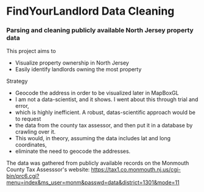 # FindYourLandlord Data Cleaning
### Parsing and cleaning publicly available North Jersey property data
This project aims to 
* Visualize property ownership in North Jersey
* Easily identify landlords owning the most property

Strategy
* Geocode the address in order to be visualized later in MapBoxGL
* I am not a data-scientist, and it shows. I went about this through trial and error,
* which is highly inefficient. A robust, datas-scientific approach would be to request
* the data from the county tax assessor, and then put it in a database by crawling over it. 
* This would, in theory, assuming the data includes lat and long coordinates,
* eliminate the need to geocode the addresses. 

The data was gathered from publicly available records on the Monmouth County Tax Assesssor's website: 
https://tax1.co.monmouth.nj.us/cgi-bin/prc6.cgi?menu=index&ms_user=monm&passwd=data&district=1301&mode=11